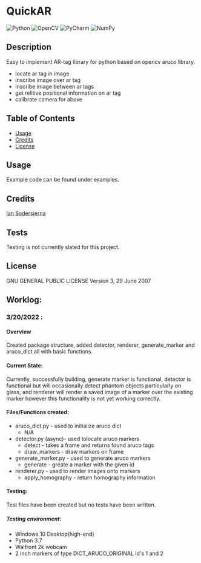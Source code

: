 # QuickAR
![Python](https://img.shields.io/badge/Python-14354C?style=for-the-badge&logo=python&logoColor=white)
![OpenCV](https://img.shields.io/badge/opencv-%23white.svg?style=for-the-badge&logo=opencv&logoColor=white)
![PyCharm](https://img.shields.io/badge/pycharm-143?style=for-the-badge&logo=pycharm&logoColor=black&color=black&labelColor=green)
![NumPy](https://img.shields.io/badge/numpy-%23013243.svg?style=for-the-badge&logo=numpy&logoColor=white)


## Description

Easy to implement AR-tag library for python based on opencv aruco library.
* locate ar tag in image
* inscribe image over ar tag
* inscribe image between ar tags
* get relitive positional information on ar tag
* calibrate camera for above

## Table of Contents 

- [Usage](#usage)
- [Credits](#credits)
- [License](#license)

## Usage

Example code can be found under examples.

## Credits

[Ian Sodersjerna](https://github.com/plop91)

## Tests

Testing is not currently slated for this project.

## License

GNU GENERAL PUBLIC LICENSE Version 3, 29 June 2007

## Worklog:

### 3/20/2022 : 

#### Overview
Created package structure, added detector, renderer, generate_marker and aruco_dict all with basic functions.
#### Current State:
Currently, successfully building, generate marker is functional, detector is functional but will occasionally detect 
phantom objects particularly on glass, and renderer will render a saved image of a marker over the existing marker 
however this functionality is not yet working correctly.
#### Files/Functions created:
* aruco_dict.py - used to initialize aruco dict
  * N/A
* detector.py (async)- used tolocate aruco markers 
  * detect - takes a frame and returns found aruco tags
  * draw_markers - draw markers on frame
* generate_marker.py - used to generate aruco markers
  * generate - greate a marker with  the given id
* renderer.py - used to render images onto markers
  * apply_homography - return homography information 
#### Testing:
Test files have been created but no tests have been written.
##### Testing environment:
* Windows 10 Desktop(high-end)
* Python 3.7
* Walfront 2k webcam
* 2 inch markers of type DICT_ARUCO_ORIGINAL id's 1 and 2